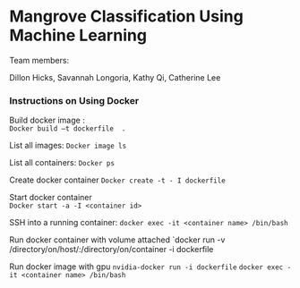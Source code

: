 # Mangrove Classification Using Machine Learning 

Team members:

Dillon Hicks, Savannah Longoria, Kathy Qi, Catherine Lee

### Instructions on Using Docker 

Build docker image :  
`Docker build –t dockerfile  .`   

List all images: 
`Docker image ls` 

List all containers: 
`Docker ps`

Create docker container 
`Docker create -t - I dockerfile`

Start docker container  
`Docker start -a -I <container id>`

SSH into a running container:
`docker exec -it <container name> /bin/bash`

Run docker container with volume attached
`docker run -v /directory/on/host/:/directory/on/container -i dockerfile
 
Run docker image with gpu
`nvidia-docker run -i dockerfile`
`docker exec -it <container name> /bin/bash`
